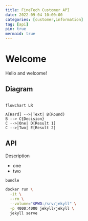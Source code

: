 ```yaml
---
title: FineTech Customer API
date: 2022-09-04 10:00:00
categories: [customer,information]
tag: [api]
pin: true
mermaid: true
---
```


# Welcome

Hello and welcome!


## Diagram

```mermaid 
  
flowchart LR

A[Hard] -->|Text| B(Round)
B --> C{Decision}
C -->|One| D[Result 1]
C -->|Two| E[Result 2]

```

## API

Description

* one
* two

```bash
bundle

docker run \
  -it \
  --rm \
  --volume="$PWD:/srv/jekyll" \
  -p 4000:4000 jekyll/jekyll \
  jekyll serve
```

